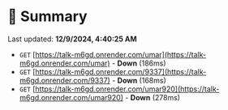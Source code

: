 # 📖 Summary
Last updated: **12/9/2024, 4:40:25 AM**

- `GET` [https://talk-m6gd.onrender.com/umar](https://talk-m6gd.onrender.com/umar) - **Down** (186ms)
- `GET` [https://talk-m6gd.onrender.com/9337](https://talk-m6gd.onrender.com/9337) - **Down** (168ms)
- `GET` [https://talk-m6gd.onrender.com/umar920](https://talk-m6gd.onrender.com/umar920) - **Down** (278ms)
